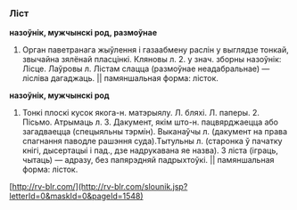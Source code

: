 ### Ліст
**назоўнік, мужчынскі род, размоўнае**

1. Орган паветранага жыўлення і газаабмену раслін у выглядзе тонкай, звычайна зялёнай пласцінкі. Кляновы л. 2. у знач. зборны назоўнік: Лісце. Лаўровы л. Лістам слацца (размоўнае неадабральнае) — лісліва дагаджаць. || памяншальная форма: лісток.

**назоўнік, мужчынскі род**

1. Тонкі плоскі кусок якога-н. матэрыялу. Л. бляхі. Л. паперы. 2. Пісьмо. Атрымаць л. 3. Дакумент, якім што-н. пацвярджаецца або загадваецца (спецыяльны тэрмін). Выканаўчы л. (дакумент на права спагнання паводле рашэння суда).Тытульны л. (старонка ў пачатку кнігі, дысертацыі і пад., дзе надрукавана яе назва). З ліста (іграць, чытаць) — адразу, без папярэдняй падрыхтоўкі. || памяншальная форма: лісток.

<a rel="author">[http://rv-blr.com/](http://rv-blr.com/slounik.jsp?letterId=0&maskId=0&pageId=1548)</a>
